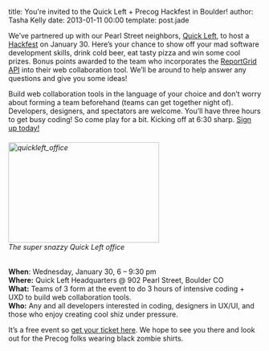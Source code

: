 title: You're invited to the Quick Left + Precog Hackfest in Boulder!
author: Tasha Kelly
date: 2013-01-11 00:00
template: post.jade

<p>We&#8217;ve partnered up with our Pearl Street neighbors, <a href="http://www.quickleft.com">Quick Left</a>, to host a <a href="http://jan2013quicklefthackfest.eventbrite.com/">Hackfest</a> on January 30. Here&#8217;s your chance to show off your mad software development skills, drink cold beer, eat tasty pizza and win some cool prizes. Bonus points awarded to the team who incorporates the  <a href="http://www.precog.com/products/reportgrid">ReportGrid API</a> into their web collaboration tool. We&#8217;ll be around to help answer any questions and give you some ideas!</p>
<p>Build web collaboration tools in the language of your choice and don&#8217;t worry about forming a team beforehand (teams can get together night of). Developers, designers, and spectators are welcome. You&#8217;ll have three hours to get busy coding! So come play for a bit. Kicking off at 6:30 sharp. <a href="http://jan2013quicklefthackfest.eventbrite.com/">Sign up today!</a></p>
<h6><a href="http://blog.precog.com/?attachment_id=303" rel="attachment wp-att-303"><img class="alignnone size-medium wp-image-303" alt="quickleft_office" src="/blog/images/quickleft_office-300x200.jpg" width="300" height="200" /><br />
</a>The super snazzy Quick Left office<a href="http://blog.precog.com/?attachment_id=303" rel="attachment wp-att-303"><br />
</a></h6>
<p><strong>When</strong>: Wednesday, January 30, 6 &#8211; 9:30 pm<br />
<strong>Where:</strong> Quick Left Headquarters @ 902 Pearl Street, Boulder CO<br />
<strong>What:</strong> Teams of 3 form at the event to do 3 hours of intensive coding + UXD to build web collaboration tools.<br />
<strong>Who:</strong> Any and all developers interested in coding, designers in UX/UI, and those who enjoy creating cool shiz under pressure.</p>
<p>It&#8217;s a free event so <a href="http://jan2013quicklefthackfest.eventbrite.com/">get your ticket here</a>. We hope to see you there and look out for the Precog folks  wearing black zombie shirts.</p>